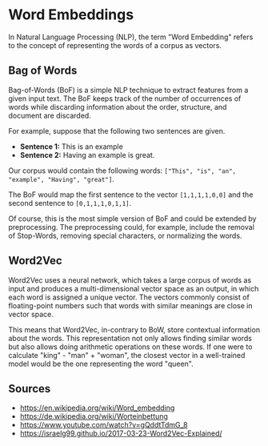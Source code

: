 # Word Embeddings

In Natural Language Processing (NLP), the term "Word Embedding" refers to the concept of representing the words of a corpus as vectors.

## Bag of Words

Bag-of-Words (BoF) is a simple NLP technique to extract features from a given input text. The BoF keeps track of the number of occurrences of words while discarding information about the order, structure, and document are discarded.

For example, suppose that the following two sentences are given.

- **Sentence 1:** This is an example
- **Sentence 2:** Having an example is great.

Our corpus would contain the following words: `["This", "is", "an", "example", "Having", "great"]`.

The BoF would map the first sentence to the vector `[1,1,1,1,0,0]` and the second sentence to `[0,1,1,1,0,1,1]`.

Of course, this is the most simple version of BoF and could be extended by preprocessing. The preprocessing could, for example, include the removal of Stop-Words, removing special characters, or normalizing the words.

## Word2Vec

Word2Vec uses a neural network, which takes a large corpus of words as input and produces a multi-dimensional vector space as an output, in which each word is assigned a unique vector. The vectors commonly consist of floating-point numbers such that words with similar meanings are close in vector space.

This means that Word2Vec, in-contrary to BoW, store contextual information about the words. This representation not only allows finding similar words but also allows doing arithmetic operations on these words. If one were to calculate "king" - "man" + "woman", the closest vector in a well-trained model would be the one representing the word "queen".

## Sources

- https://en.wikipedia.org/wiki/Word_embedding
- https://de.wikipedia.org/wiki/Worteinbettung
- https://www.youtube.com/watch?v=gQddtTdmG_8
- https://israelg99.github.io/2017-03-23-Word2Vec-Explained/
